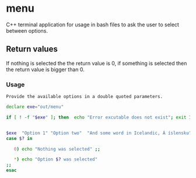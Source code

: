 # menu
C++ terminal application for usage in bash files to ask the user 
to select between options.

## Return values
If nothing is selected the the return value is 0, if something 
is selected then the return value is bigger than 0.

### Usage
    Provide the available options in a double quoted parameters. 
 ```bash
declare exe="out/menu"

if [ ! -f "$exe" ]; then  echo "Error excutable does not exist"; exit 1; fi;


$exe  "Option 1" "Option two"  "And some word in Icelandic, Á íslensku"
case $? in

    0) echo "Nothing was selected" ;;

    *) echo "Option $? was selected"
;;
esac
 ```

